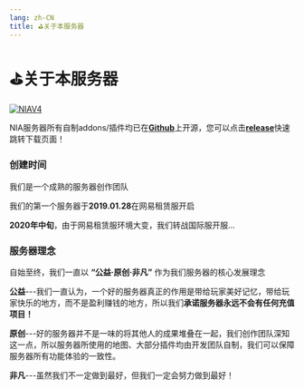 ```yaml
---
lang: zh-CN
title: ⛳关于本服务器
---
```


# ⛳关于本服务器

[![NIAV4](/NIASERVER-V4.svg)](https://github.com/NIANIANKNIA/NIASERVER-V4)


NIA服务器所有自制addons/插件均已在[**Github**](https://github.com/NIANIANKNIA/NIASERVER-V4)上开源，您可以点击[**release**](https://github.com/NIANIANKNIA/NIASERVER-V4/releases/latest)快速跳转下载页面！


### 创建时间

我们是一个成熟的服务器创作团队

我们的第一个服务器于**2019.01.28**在网易租赁服开启

**2020年中旬**，由于网易租赁服环境大变，我们转战国际服开服...

### 服务器理念

自始至终，我们一直以 **“公益·原创·非凡”** 作为我们服务器的核心发展理念

**公益**---我们一直认为，一个好的服务器真正的作用是带给玩家美好记忆，带给玩家快乐的地方，而不是盈利赚钱的地方，所以我们**承诺服务器永远不会有任何充值项目！**

**原创**---好的服务器并不是一味的将其他人的成果堆叠在一起，我们创作团队深知这一点，所以服务器所使用的地图、大部分插件均由开发团队自制，我们可以保障服务器所有功能体验的一致性。

**非凡**---虽然我们不一定做到最好，但我们一定会努力做到最好！

